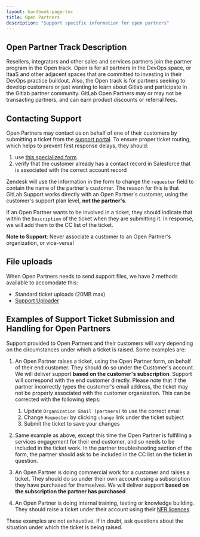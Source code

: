 ```yaml
---
layout: handbook-page-toc
title: Open Partners
description: "Support specific information for open partners"
---
```


## Open Partner Track Description

Resellers, integrators and other sales and services partners join the
partner program in the Open track. Open is for all partners in the DevOps
space, or ItaaS and other adjacent spaces that are committed to investing
in their DevOps practice buildout. Also, the Open track is for partners seeking
to develop customers or just wanting to learn about Gitlab and participate in
the Gitlab partner community. GitLab Open Partners may or may not be
transacting partners, and can earn product discounts or referral fees.

## Contacting Support

Open Partners may contact us on behalf of one of their customers by submitting
a ticket from the [support portal](https://support.gitlab.com). To ensure proper
ticket routing, which helps to prevent first response delays, they should:

1. use [this specialized form](https://support.gitlab.com/hc/en-us/requests/new?ticket_form_id=360000818199)
1. verify that the customer already has a contact record in Salesforce that is
   associated with the correct account record

Zendesk will use the information in the form to change the `requester` field to
contain the name of the partner's customer. The reason for this is that GitLab
Support works directly with an Open Partner's customer, using the customer's
support plan level, **not the partner's**. 

If an Open Partner wants to be involved in a ticket, they should indicate that
within the `Description` of the ticket when they are submitting it. In
response, we will add them to the CC list of the ticket.

**Note to Support**: Never associate a customer to an Open Partner's
organization, or vice-versa!

## File uploads

When Open Partners needs to send support files, we have 2 methods
available to accomodate this:

* Standard ticket uploads (20MB max)
* [Support Uploader](https://about.gitlab.com/support/providing-large-files.html#support-uploader)

## Examples of Support Ticket Submission and Handling for Open Partners

Support provided to Open Partners and their customers will vary depending on
the circumstances under which a ticket is raised. Some examples are:

1. An Open Partner raises a ticket, using the Open Partner form, on behalf of
   their end customer. They should do so under the Customer's account. We will
   deliver support **based on the customer's subscription**. Support will
   correspond with the end customer directly. Please note that if the partner
   incorrectly types the customer's email address, the ticket may not be
   properly associated with the customer organization. This can be corrected
   with the following steps:

    1. Update `Organization Email (partners)` to use the correct email
    1. Change `Requester` by clicking `change` link under the ticket subject
    1. Submit the ticket to save your changes

1. Same example as above, except this time the Open Partner is fulfilling a
   services engagement for their end customer, and so needs to be included in
   the ticket work. In the partner troubleshooting section of the form, the
   partner should ask to be included in the CC list on the ticket in question.

1. An Open Partner is doing commercial work for a customer and raises a
   ticket. They should do so under their own account using a subscription
   they have purchased for themselves. We will deliver support **based on the
   subscription the partner has purchased**.

1. An Open Partner is doing internal training, testing or knowledge
   building. They should raise a ticket under their account using their
   [NFR licences](https://about.gitlab.com/handbook/resellers/#nfr-programpolicy).

These examples are not exhaustive. If in doubt, ask questions about the
situation under which the ticket is being raised.
